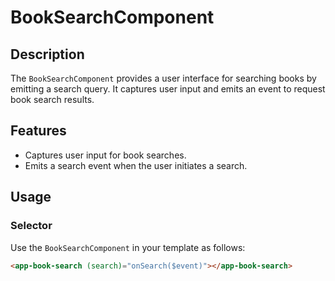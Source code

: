 # BookSearchComponent

## Description
The `BookSearchComponent` provides a user interface for searching books by emitting a search query. It captures user input and emits an event to request book search results.

## Features
- Captures user input for book searches.
- Emits a search event when the user initiates a search.

## Usage

### Selector
Use the `BookSearchComponent` in your template as follows:

```html
<app-book-search (search)="onSearch($event)"></app-book-search>
